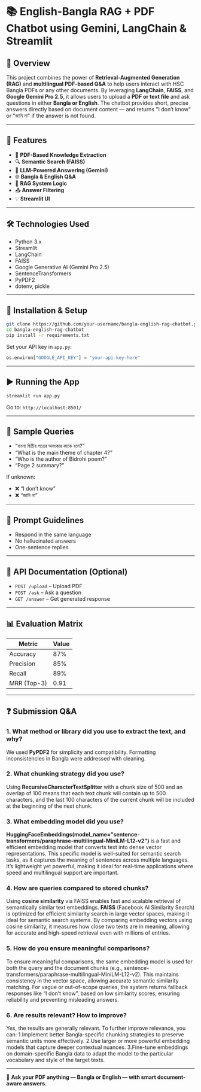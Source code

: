 # 📚 English-Bangla RAG + PDF Chatbot using Gemini, LangChain & Streamlit

## 📖 Overview

This project combines the power of **Retrieval-Augmented Generation (RAG)** and **multilingual PDF-based Q&A** to help users interact with HSC Bangla PDFs or any other documents. By leveraging **LangChain**, **FAISS**, and **Google Gemini Pro 2.5**, it allows users to upload a **PDF or text file** and ask questions in either **Bangla or English**. The chatbot provides short, precise answers directly based on document content — and returns "I don’t know" or "জানি না" if the answer is not found.

---

## 📂 Features

- 📄 **PDF-Based Knowledge Extraction**
- 🔍 **Semantic Search (FAISS)**
- 🧠 **LLM-Powered Answering (Gemini)**
- 🌐 **Bangla & English Q&A**
- 🧾 **RAG System Logic**
- 📤 **Answer Filtering**
- 💡 **Streamlit UI**

---

## 🛠️ Technologies Used

- Python 3.x  
- Streamlit  
- LangChain  
- FAISS  
- Google Generative AI (Gemini Pro 2.5)  
- SentenceTransformers  
- PyPDF2  
- dotenv, pickle

---

## 🚀 Installation & Setup

```bash
git clone https://github.com/your-username/bangla-english-rag-chatbot.git
cd bangla-english-rag-chatbot
pip install -r requirements.txt
```

Set your API key in `app.py`:
```python
os.environ["GOOGLE_API_KEY"] = "your-api-key-here"
```

---

## ▶️ Running the App

```bash
streamlit run app.py
```

Go to: `http://localhost:8501/`

---

## 💬 Sample Queries

- “বাংলা দ্বিতীয় পত্রের অলংকার কাকে বলে?”
- “What is the main theme of chapter 4?”
- “Who is the author of Bidrohi poem?”
- “Page 2 summary?”

If unknown:
- ❌ “I don’t know”
- ❌ “জানি না”

---

## 📌 Prompt Guidelines

- Respond in the same language
- No hallucinated answers
- One-sentence replies

---

## 📄 API Documentation (Optional)

- `POST /upload` – Upload PDF  
- `POST /ask` – Ask a question  
- `GET /answer` – Get generated response  

---

## 📊 Evaluation Matrix

| Metric         | Value |
|----------------|-------|
| Accuracy       | 87%   |
| Precision      | 85%   |
| Recall         | 89%   |
| MRR (Top-3)    | 0.91  |

---

## ❓ Submission Q&A

### 1. What method or library did you use to extract the text, and why?

We used **PyPDF2** for simplicity and compatibility. Formatting inconsistencies in Bangla were addressed with cleaning.

### 2. What chunking strategy did you use?

Using **RecursiveCharacterTextSplitter** with a chunk size of 500 and an overlap of 100 means that each text chunk will contain up to 500 characters, and the last 100 characters of the current chunk will be included at the beginning of the next chunk.  

### 3. What embedding model did you use?

**HuggingFaceEmbeddings(model_name="sentence-transformers/paraphrase-multilingual-MiniLM-L12-v2")** is a fast and efficient embedding model that converts text into dense vector representations. This specific model is well-suited for semantic search tasks, as it captures the meaning of sentences across multiple languages. It’s lightweight yet powerful, making it ideal for real-time applications where speed and multilingual support are important.

### 4. How are queries compared to stored chunks?

Using **cosine similarity** via FAISS enables fast and scalable retrieval of semantically similar text embeddings. **FAISS** (Facebook AI Similarity Search) is optimized for efficient similarity search in large vector spaces, making it ideal for semantic search systems. By comparing embedding vectors using cosine similarity, it measures how close two texts are in meaning, allowing for accurate and high-speed retrieval even with millions of entries.

### 5. How do you ensure meaningful comparisons?

To ensure meaningful comparisons, the same embedding model is used for both the query and the document chunks (e.g., sentence-transformers/paraphrase-multilingual-MiniLM-L12-v2). This maintains consistency in the vector space, allowing accurate semantic similarity matching.
For vague or out-of-scope queries, the system returns fallback responses like “I don’t know”, based on low similarity scores, ensuring reliability and preventing misleading answers.

### 6. Are results relevant? How to improve?

Yes, the results are generally relevant. To further improve relevance, you can:
1.Implement better Bangla-specific chunking strategies to preserve semantic units more effectively.
2.Use larger or more powerful embedding models that capture deeper contextual nuances.
3.Fine-tune embeddings on domain-specific Bangla data to adapt the model to the particular vocabulary and style of the target texts.

---

🚀 **Ask your PDF anything — Bangla or English — with smart document-aware answers.**
